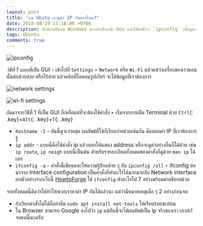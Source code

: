 ```yaml
---
layout: post
title: "บน Ubutu เราดูค่า IP กันตรงไหน?"
date: 2018-08-29 11:18:00 +0700
description: ปกติถ้าเป็นบน Windows พวกเราก็จะเข้า Dos แล้วใช้คำสั่งว่า `ipconfig` เพื่อดูค่า IP, ค่า Subnet อะไรต่าง ๆ แต่พอมาอยู่บน Ubuntu (หรือคำสั่งของ Unix) ต้องใช้คำสั่งอะไร ดูตรงไหนได้บ้าง?
tags: Ubuntu
comments: true
---
```

![ipconfig](https://res.cloudinary.com/sdees-reallife/image/upload/w_200,h_200,r_max,x_45,y_35,c_crop/v1535516845/ipconfig-command.gif)

*วิธีที่ 1 แบบที่เป็น GUI* - เข้าไปที่ `Settings` ‣ `Network` หรือ `Wi-Fi` แล้วแต่ว่าเครื่องของเราตอนนั้นต่อด้วยสาย หรือไร้สาย แล้วคลิกที่ไอคอนรูปเกียร์ จะได้ข้อมูลที่เราต้องการ

![network settings](https://res.cloudinary.com/sdees-reallife/image/upload/c_scale,w_600/v1535523799/Screenshot_from_2018-08-29_12-18-21.png)

![wi-fi settings](https://res.cloudinary.com/sdees-reallife/image/upload/c_scale,w_600/v1535523800/Screenshot_from_2018-08-29_12-18-40.png)

ถัดมาจากวิธีที่ 1 ที่เป็น GUI ก็เหลือแต่ที่จะต้องใช้คำสั่ง ‣ เริ่มจากการเปิด Terminal ด้วย `Ctrl`{: .key}+`Alt`{: .key}+`T`{: .key}

- `hostname -I` - อันนี้ดูจะง่ายสุด ผลลัพธ์ที่ได้ก็เรียบง่ายด้วยเช่นกัน คือบอกค่า IP ที่เราต้องการรู้
- `ip addr` - แบบนี้คือใช้คำสั่ง ip แล้วบอกให้แสดง address หรือจะดูค่าอย่างอื่นก็ได้ด้วย เช่น `ip route`, `ip neigh` แบบนี้เป็นต้น สำหรับรายละเอียดทั้งหมดของคำสั่งก็ดูด้วย `man ip` ได้เลย
- `ifconfig -a` - คำสั่งนี้เขียนและให้ความรู้สึกคล้าย ๆ กับ `ipconfig /all` ‣ ifconfig ย่อมาจาก Interface configuration เป็นคำสั่งที่ทำอะไรได้มากมายกับ Network interface ยกตัวอย่างจากเว็บนี้ [HowtoForge](https://www.howtoforge.com/linux-ifconfig-command/) ใช้ `ifconfig` ทำอะไรไป 7 อย่างพร้อมคำอธิบายด้วย

จากทั้งหมดนี้คิดว่าได้ทำให้พวกเราหาค่า IP กันได้แล้วนะ แต่ว่ามีหมายเหตุเล็ก ๆ 2 อย่างก่อนจบ
- ถ้าเรียกคำสั่งไม่ได้ก็อย่าลืม `sudo apt install net-tools` ให้เรียบร้อยซะก่อน
- ใน Browser สามารถ Google ลงไปว่า `ip` แต่อันนี้จะได้ผลลัพธ์เป็น ip จริงของเรา เอาล่ะ! จบแค่นี้นะครับ
